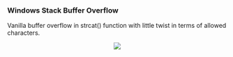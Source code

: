 ### Windows Stack Buffer Overflow
Vanilla buffer overflow in strcat() function with little twist in terms of allowed characters.

<p align="center">
  <img src="https://github.com/ihack4falafel/OSEE/blob/master/VulnCases/Windows%20Stack%20Buffer%20Overflow/Capture.PNG">
</p>
